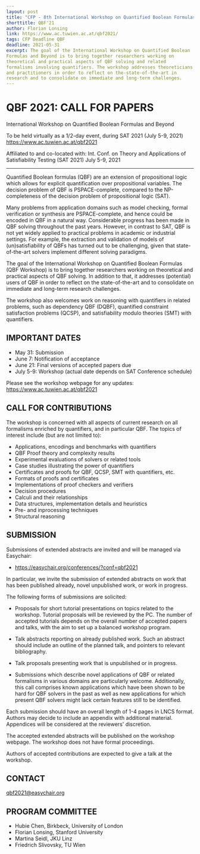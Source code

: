 ```yaml
---
layout: post
title: "CFP - 8th International Workshop on Quantified Boolean Formulas and Beyond"
shorttitle: QBF'21
author: Florian Lonsing
link: https://www.ac.tuwien.ac.at/qbf2021/
tags: CFP Deadline QBF
deadline: 2021-05-31
excerpt: The goal of the International Workshop on Quantified Boolean
Formulas and Beyond is to bring together researchers working on
theoretical and practical aspects of QBF solving and related
formalisms involving quantifiers. The workshop addresses theoreticians
and practitioners in order to reflect on the-state-of-the-art in
research and to consolidate on immediate and long-term challenges.
---
```


# QBF 2021: CALL FOR PAPERS

International Workshop on
Quantified Boolean Formulas and Beyond

To be held virtually as a 1/2-day event, 
during SAT 2021 (July 5-9, 2021)
https://www.ac.tuwien.ac.at/qbf2021

Affiliated to and co-located with:
Int. Conf. on Theory and Applications
of Satisfiability Testing (SAT 2021)
July 5-9, 2021

-------------------------------------------------------------

Quantified Boolean formulas (QBF) are an extension of propositional
logic which allows for explicit quantification over propositional
variables. The decision problem of QBF is PSPACE-complete, compared to
the NP-completeness of the decision problem of propositional logic (SAT).

Many problems from application domains such as model checking, formal
verification or synthesis are PSPACE-complete, and hence could be
encoded in QBF in a natural way. Considerable progress has been made
in QBF solving throughout the past years. However, in contrast to SAT,
QBF is not yet widely applied to practical problems in academic or
industrial settings. For example, the extraction and validation of
models of (un)satisfiability of QBFs has turned out to be
challenging, given that state-of-the-art solvers implement different
solving paradigms.

The goal of the International Workshop on Quantified Boolean Formulas
(QBF Workshop) is to bring together researchers working on theoretical
and practical aspects of QBF solving. In addition to that, it
addresses (potential) users of QBF in order to reflect on the
state-of-the-art and to consolidate on immediate and long-term
research challenges.

The workshop also welcomes work on reasoning with quantifiers in
related problems, such as dependency QBF (DQBF), quantified constraint
satisfaction problems (QCSP), and satisfiability modulo theories (SMT)
with quantifiers.

## IMPORTANT DATES

- May   31: Submission
- June   7: Notification of acceptance
- June  21: Final versions of accepted papers due
- July 5-9: Workshop (actual date depends on SAT Conference schedule)

Please see the workshop webpage for any updates:
https://www.ac.tuwien.ac.at/qbf2021

## CALL FOR CONTRIBUTIONS

The workshop is concerned with all aspects of current research on all
formalisms enriched by quantifiers, and in particular QBF. The topics
of interest include (but are not limited to):

- Applications, encodings and benchmarks with quantifiers
- QBF Proof theory and complexity results
- Experimental evaluations of solvers or related tools
- Case studies illustrating the power of quantifiers
- Certificates and proofs for QBF, QCSP, SMT with quantifiers, etc.
- Formats of proofs and certificates
- Implementations of proof checkers and verifiers
- Decision procedures
- Calculi and their relationships
- Data structures, implementation details and heuristics
- Pre- and inprocessing techniques
- Structural reasoning

## SUBMISSION

Submissions of extended abstracts are invited and will be managed via
Easychair:

- https://easychair.org/conferences/?conf=qbf2021

In particular, we invite the submission of extended abstracts on work
that has been published already, novel unpublished work, or work in
progress.

The following forms of submissions are solicited:

- Proposals for short tutorial presentations on topics related to the
workshop. Tutorial proposals will be reviewed by the PC. The number
of accepted tutorials depends on the overall number of accepted
papers and talks, with the aim to set up a balanced workshop
program.

- Talk abstracts reporting on already published work. Such an abstract
should include an outline of the planned talk, and pointers to
relevant bibliography.

- Talk proposals presenting work that is unpublished or in progress.

- Submissions which describe novel applications of QBF or related
formalisms in various domains are particularly welcome.
Additionally, this call comprises known applications which have been
shown to be hard for QBF solvers in the past as well as new
applications for which present QBF solvers might lack certain
features still to be identified.

Each submission should have an overall length of 1-4 pages in LNCS
format. Authors may decide to include an appendix with additional
material. Appendices will be considered at the reviewers' discretion.

The accepted extended abstracts will be published on the workshop
webpage. The workshop does not have formal proceedings.

Authors of accepted contributions are expected to give a talk at the
workshop.

## CONTACT

qbf2021@easychair.org

## PROGRAM COMMITTEE

- Hubie Chen, Birkbeck, University of London
- Florian Lonsing, Stanford University
- Martina Seidl, JKU Linz
- Friedrich Slivovsky, TU Wien
